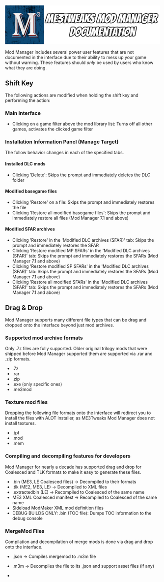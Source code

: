 ![Documentation Image](images/documentation_header.png)

Mod Manager includes several power user features that are not documented in the interface due to their ability to mess up your game without warning. These features should _only_ be used by users who know what they are doing.

## Shift Key
The following actions are modified when holding the shift key and performing the action:

### Main Interface
 - Clicking on a game filter above the mod library list: Turns off all other games, activates the clicked game filter

### Installation Information Panel (Manage Target)
The follow behavior changes in each of the specified tabs.

#### Installed DLC mods
 - Clicking 'Delete': Skips the prompt and immediately deletes the DLC folder

#### Modified basegame files
 - Clicking 'Restore' on a file: Skips the prompt and immediately restores the file
 - Clicking 'Restore all modified basegame files': Skips the prompt and immediately restore all files (Mod Manager 7.1 and above)

#### Modified SFAR archives
 - Clicking 'Restore' in the 'Modified DLC archives (SFAR)' tab: Skips the prompt and immediately restores the SFAR
 - Clicking 'Restore modified MP SFARs' in the 'Modified DLC archives (SFAR)' tab: Skips the prompt and immediately restores the SFARs (Mod Manager 7.1 and above)
 - Clicking 'Restore modified SP SFARs' in the 'Modified DLC archives (SFAR)' tab: Skips the prompt and immediately restores the SFARs (Mod Manager 7.1 and above)
 - Clicking 'Restore all modified SFARs' in the 'Modified DLC archives (SFAR)' tab: Skips the prompt and immediately restores the SFARs (Mod Manager 7.1 and above)

## Drag & Drop
Mod Manager supports many different file types that can be drag and dropped onto the interface beyond just mod archives.

### Supported mod archive formats
Only .7z files are fully supported. Older original trilogy mods that were shipped before Mod Manager supported them are supported via .rar and .zip formats.
- .7z
- .rar
- .zip
- .exe (only specific ones)
- .me2mod

### Texture mod files
Dropping the following file formats onto the interface will redirect you to install the files with ALOT Installer, as ME3Tweaks Mod Manager does not install textures.
 - .tpf
 - .mod
 - .mem

### Compiling and decompiling features for developers
Mod Manager for nearly a decade has supported drag and drop for Coalesced and TLK formats to make it easy to generate these files.
 - .bin (ME3, LE Coalesced files) -> Decompiled to their formats
 - .tlk (ME2, ME3, LE) -> Decompiled to XML files
 - .extractedbin (LE) -> Recompiled to Coalesced of the same name
 - ME3 XML Coalesced manifest -> Recompiled to Coalesced of the same name
 - Sideload ModMaker XML mod definition files
 - DEBUG BUILDS ONLY: .bin (TOC file): Dumps TOC information to the debug console


### MergeMod Files
Compilation and decompilation of merge mods is done via drag and drop onto the interface.
 - .json -> Compiles mergemod to .m3m file
 - .m3m -> Decompiles the file to its .json and support asset files (if any)



 - 
